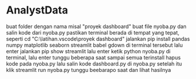 # AnalystData
buat folder dengan nama misal "proyek dashboard"
buat file nyoba.py dan salin kode dari nyoba.py
pastikan terminal berada di tempat yang tepat, seperti cd "C:\latihan\.vscode\proyek dashboard"
jalankan pip install pandas numpy matplotlib seaborn streamlit babel gdown di terminal tersebut lalu enter
jalankan pip show streamlit lalu enter
ketik python nyoba.py di terminal, lalu enter
tunggu beberapa saat sampai semua terinstall
hapus kode pada nyoba.py lalu salin kode dashboard.py di nyoba.py
setelah itu klik streamlit run nyoba.py
tunggu beebarapo saat dan lihat hasilnya
